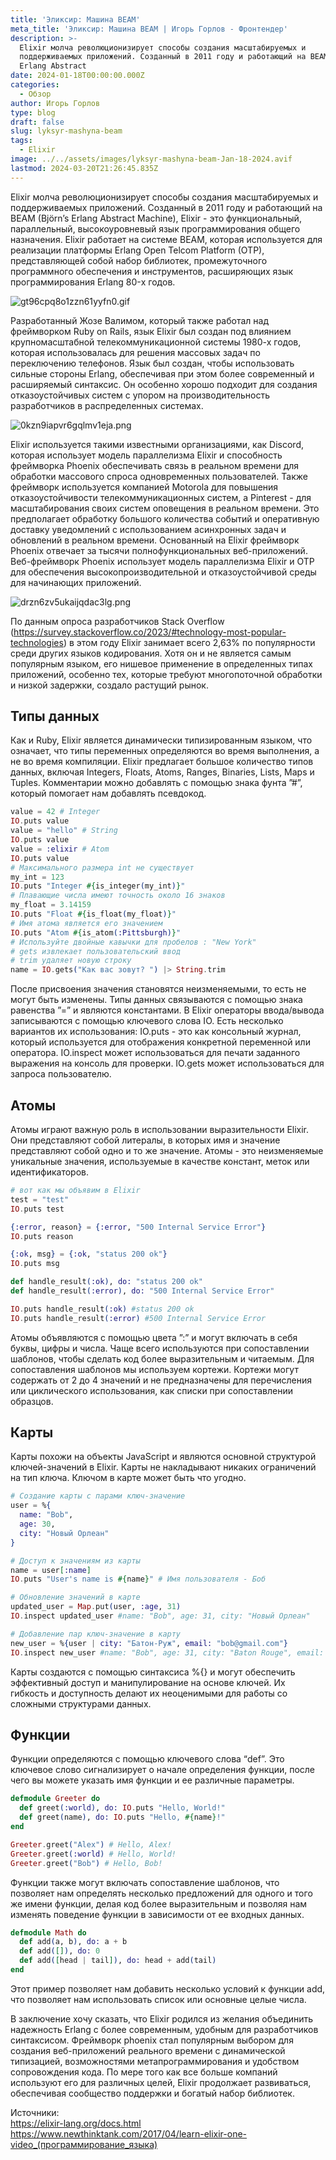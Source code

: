 ```yaml
---
title: 'Эликсир: Машина BEAM'
meta_title: 'Эликсир: Машина BEAM | Игорь Горлов - Фронтeндер'
description: >-
  Elixir молча революционизирует способы создания масштабируемых и
  поддерживаемых приложений. Созданный в 2011 году и работающий на BEAM (Björns
  Erlang Abstract
date: 2024-01-18T00:00:00.000Z
categories:
  - Обзор
author: Игорь Горлов
type: blog
draft: false
slug: lyksyr-mashyna-beam
tags:
  - Elixir
image: ../../assets/images/lyksyr-mashyna-beam-Jan-18-2024.avif
lastmod: 2024-03-20T21:26:45.835Z
---
```


Elixir молча революционизирует способы создания масштабируемых и поддерживаемых приложений. Созданный в 2011 году и работающий на BEAM (Björn’s Erlang Abstract Machine), Elixir - это функциональный, параллельный, высокоуровневый язык программирования общего назначения. Elixir работает на системе BEAM, которая используется для реализации платформы Erlang Open Telcom Platform (OTP), представляющей собой набор библиотек, промежуточного программного обеспечения и инструментов, расширяющих язык программирования Erlang 80-х годов.

![gt96cpq8o1zzn61yyfn0.gif](../../assets/images/gt96cpq8o1zzn61yyfn0.gif)

Разработанный Жозе Валимом, который также работал над фреймворком Ruby on Rails, язык Elixir был создан под влиянием крупномасштабной телекоммуникационной системы 1980-х годов, которая использовалась для решения массовых задач по переключению телефонов. Язык был создан, чтобы использовать сильные стороны Erlang, обеспечивая при этом более современный и расширяемый синтаксис. Он особенно хорошо подходит для создания отказоустойчивых систем с упором на производительность разработчиков в распределенных системах.

![0kzn9iapvr6gqlmv1eja.png](../../assets/images/0kzn9iapvr6gqlmv1eja.png)

Elixir используется такими известными организациями, как Discord, которая использует модель параллелизма Elixir и способность фреймворка Phoenix обеспечивать связь в реальном времени для обработки массового спроса одновременных пользователей. Также фреймворк используется компанией Motorola для повышения отказоустойчивости телекоммуникационных систем, а Pinterest - для масштабирования своих систем оповещения в реальном времени. Это предполагает обработку большого количества событий и оперативную доставку уведомлений с использованием асинхронных задач и обновлений в реальном времени. Основанный на Elixir фреймворк Phoenix отвечает за тысячи полнофункциональных веб-приложений. Веб-фреймворк Phoenix использует модель параллелизма Elixir и OTP для обеспечения высокопроизводительной и отказоустойчивой среды для начинающих приложений.

![drzn6zv5ukaijqdac3lg.png](../../assets/images/drzn6zv5ukaijqdac3lg.png)

По данным опроса разработчиков Stack Overflow (https://survey.stackoverflow.co/2023/#technology-most-popular-technologies) в этом году Elixir занимает всего 2,63% по популярности среди других языков кодирования. Хотя он и не является самым популярным языком, его нишевое применение в определенных типах приложений, особенно тех, которые требуют многопоточной обработки и низкой задержки, создало растущий рынок.

## Типы данных

Как и Ruby, Elixir является динамически типизированным языком, что означает, что типы переменных определяются во время выполнения, а не во время компиляции. Elixir предлагает большое количество типов данных, включая Integers, Floats, Atoms, Ranges, Binaries, Lists, Maps и Tuples. Комментарии можно добавлять с помощью знака фунта ”#”, который помогает нам добавлять псевдокод.

```elixir
value = 42 # Integer
IO.puts value
value = "hello" # String
IO.puts value
value = :elixir # Atom
IO.puts value
# Максимального размера int не существует
my_int = 123
IO.puts "Integer #{is_integer(my_int)}"
# Плавающие числа имеют точность около 16 знаков
my_float = 3.14159
IO.puts "Float #{is_float(my_float)}"
# Имя атома является его значением
IO.puts "Atom #{is_atom(:Pittsburgh)}"
# Используйте двойные кавычки для пробелов : "New York"
# gets извлекает пользовательский ввод
# trim удаляет новую строку
name = IO.gets("Как вас зовут? ") |> String.trim
```

После присвоения значения становятся неизменяемыми, то есть не могут быть изменены. Типы данных связываются с помощью знака равенства ”=” и являются константами. В Elixir операторы ввода/вывода записываются с помощью ключевого слова IO. Есть несколько вариантов их использования: IO.puts - это как консольный журнал, который используется для отображения конкретной переменной или оператора. IO.inspect может использоваться для печати заданного выражения на консоль для проверки. IO.gets может использоваться для запроса пользователю.

## Атомы

Атомы играют важную роль в использовании выразительности Elixir. Они представляют собой литералы, в которых имя и значение представляют собой одно и то же значение. Атомы - это неизменяемые уникальные значения, используемые в качестве констант, меток или идентификаторов.

```elixir
# вот как мы объявим в Elixir
test = "test"
IO.puts test

{:error, reason} = {:error, "500 Internal Service Error"}
IO.puts reason

{:ok, msg} = {:ok, "status 200 ok"}
IO.puts msg

def handle_result(:ok), do: "status 200 ok"
def handle_result(:error), do: "500 Internal Service Error"

IO.puts handle_result(:ok) #status 200 ok
IO.puts handle_result(:error) #500 Internal Service Error
```

Атомы объявляются с помощью цвета ”:” и могут включать в себя буквы, цифры и числа. Чаще всего используются при сопоставлении шаблонов, чтобы сделать код более выразительным и читаемым. Для сопоставления шаблонов мы используем кортежи. Кортежи могут содержать от 2 до 4 значений и не предназначены для перечисления или циклического использования, как списки при сопоставлении образцов.

## Карты

Карты похожи на объекты JavaScript и являются основной структурой ключей-значений в Elixir. Карты не накладывают никаких ограничений на тип ключа. Ключом в карте может быть что угодно.

```elixir
# Создание карты с парами ключ-значение
user = %{
  name: "Bob",
  age: 30,
  city: "Новый Орлеан"
}

# Доступ к значениям из карты
name = user[:name]
IO.puts "User's name is #{name}" # Имя пользователя - Боб

# Обновление значений в карте
updated_user = Map.put(user, :age, 31)
IO.inspect updated_user #name: "Bob", age: 31, city: "Новый Орлеан"

# Добавление пар ключ-значение в карту
new_user = %{user | city: "Батон-Руж", email: "bob@gmail.com"}
IO.inspect new_user #name: "Bob", age: 31, city: "Baton Rouge", email: "bob@gmail.com"
```

Карты создаются с помощью синтаксиса %{} и могут обеспечить эффективный доступ и манипулирование на основе ключей. Их гибкость и доступность делают их неоценимыми для работы со сложными структурами данных.

## Функции

Функции определяются с помощью ключевого слова “def”. Это ключевое слово сигнализирует о начале определения функции, после чего вы можете указать имя функции и ее различные параметры.

```elixir
defmodule Greeter do
  def greet(:world), do: IO.puts "Hello, World!"
  def greet(name), do: IO.puts "Hello, #{name}!"
end

Greeter.greet("Alex") # Hello, Alex!
Greeter.greet(:world) # Hello, World!
Greeter.greet("Bob") # Hello, Bob!
```

Функции также могут включать сопоставление шаблонов, что позволяет нам определять несколько предложений для одного и того же имени функции, делая код более выразительным и позволяя нам изменять поведение функции в зависимости от ее входных данных.

```elixir
defmodule Math do
  def add(a, b), do: a + b
  def add([]), do: 0
  def add([head | tail]), do: head + add(tail)
end
```

Этот пример позволяет нам добавить несколько условий к функции add, что позволяет нам использовать список или основные целые числа.

В заключение хочу сказать, что Elixir родился из желания объединить надежность Erlang с более современным, удобным для разработчиков синтаксисом. Фреймворк phoenix стал популярным выбором для создания веб-приложений реального времени с динамической типизацией, возможностями метапрограммирования и удобством сопровождения кода. По мере того как все больше компаний используют его для различных целей, Elixir продолжает развиваться, обеспечивая сообщество поддержки и богатый набор библиотек.

Источники:  
https://elixir-lang.org/docs.html
https://www.newthinktank.com/2017/04/learn-elixir-one-video_(программирование_языка)
